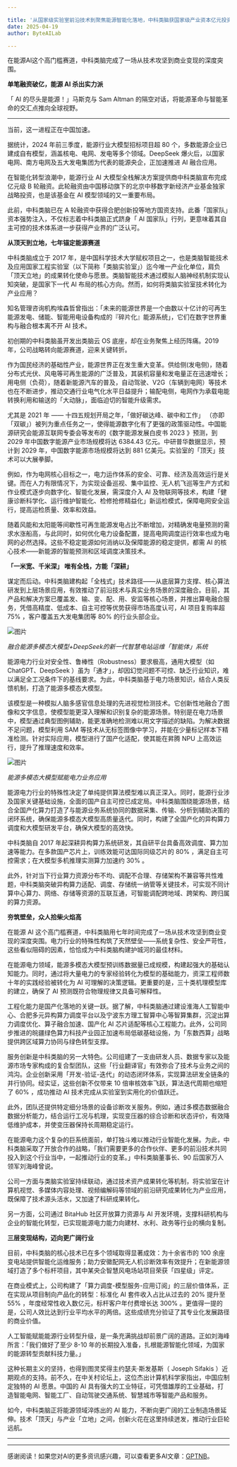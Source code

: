 ```yaml
---

title: '从国家级实验室前沿技术到聚焦能源智能化落地，中科类脑获国家级产业资本亿元投资'
date: 2025-04-19
author: ByteAILab

---
```


在能源AI这个高门槛赛道，中科类脑完成了一场从技术攻坚到商业变现的深度突围。

**单笔融资破亿，能源 AI 杀出实力派**

「 AI 的尽头是能源！」马斯克与 Sam Altman 的隔空对话，将能源革命与智能革命的交汇点推向全球视野。

---
当前，这一进程正在中国加速。

据统计，2024 年前三季度，能源行业大模型招标项目超 80 个，多数能源企业已建成自有模型，涵盖核电、电网、发电等多个领域。DeepSeek 爆火后，以国家电网、南方电网及五大发电集团为代表的能源央企，正加速推进 AI 融合应用。

在智能化转型浪潮中，能源行业 AI 大模型全栈解决方案提供商中科类脑宣布完成亿元级 B 轮融资。此轮融资由中国移动旗下的北京中移数字新经济产业基金独家战略投资，也是该基金在 AI 模型领域的又一重要布局。

此前，中科类脑已在 A 轮融资中获得合肥创新投等地方国资支持。此番「国家队」资本强势注入，不仅标志着中科类脑正式跻身「 AI 国家队」行列，更意味着其自主可控的技术体系进一步获得产业界的广泛认可。

**从顶天到立地，七年锚定能源赛道**

中科类脑成立于 2017 年，是中国科学技术大学赋权项目之一，也是类脑智能技术及应用国家工程实验室（以下简称「类脑实验室」）迄今唯一产业化单位，肩负「顶天立地」的成果转化使命与愿景。类脑智能技术通过模拟人脑神经机制实现认知突破，是国家下一代 AI 布局的核心方向。然而，如何将类脑实验室技术转化为产业应用？

知名管理咨询机构埃森哲曾指出：「未来的能源世界是一个由数以十亿计的可再生能源发电、储能、智能用电设备构成的『碎片化』能源系统」，它们在数字世界重构与融合根本离不开 AI 技术。

初创期的中科类脑虽开发出类脑云 OS 底座，却在业务聚焦上经历阵痛。2019 年，公司战略转向能源赛道，迎来关键转折。

作为国民经济的基础性产业，能源世界正在发生重大变革。供给侧(发电侧)，随着分布式光伏、风电等可再生能源的广泛普及，其装机容量和发电量正在迅速增长；用电侧（负荷），随着新能源汽车的普及，自动驾驶、V2G（车辆到电网）等技术也在不断进步，推动交通行业电气化水平日益提升；输配电侧，电网作为承载电能转换利用和输送的「大动脉」，面临迫切的智能升级需求。

尤其是 2021 年 —— 十四五规划开局之年，「做好碳达峰、碳中和工作」 （亦即「双碳」）被列为重点任务之一，使得能源数字化有了更强的政策驱动性。中国能源研究会能源互联网专委会等发布的《数字能源发展白皮书 2023 》预测，到 2029 年中国数字能源产业市场规模将达 6384.43 亿元。中研普华数据显示，预计到 2029 年，中国数字能源市场规模将达到 881 亿美元。实验室的「顶天」技术可以大展拳脚。

例如，作为电网核心目标之一，电力运作体系的安全、可靠、经济及高效运行是关键。而在人力有限情况下，为实现设备巡视、集中监控、无人机飞巡等生产方式和作业模式逐步向数字化、智能化发展，需深度介入 AI 及物联网等技术，构建「健康诊断科学化、运行维护智能化、检修抢修精益化」新运检模式，保障电网安全运行，提高运检质量、效率和效益。

随着风能和太阳能等间歇性可再生能源发电占比不断增加，对精确发电量预测的需求水涨船高，与此同时，如何优化电力设备配置，提高电网调度运行效率也成为电网的必然选择。这些不稳定能源如何消纳以及保障能源的稳定提供，都需 AI 的核心技术——新能源的智能预测和区域调度决策技术。

**「一米宽、千米深」 唯有全栈，方能「深耕」**

谋定而后动。中科类脑建构起「全栈式」技术路径——从底层算力支撑、核心算法研发到上层场景应用，有效推动了前沿技术与真实业务场景的深度融合。目前，其产品和解决方案已覆盖发、输、变、配、用、安监等核心场景，并推出算电融合服务，凭借高精度、低成本、自主可控等优势获得市场高度认可，AI 项目复购率超 75% ，客户覆盖五大发电集团等 80% 的行业头部企业。

![图片](https://image.jiqizhixin.com/uploads/editor/90ce9b54-d271-402a-ae43-8d5b22aea588/640.png)

*融合能源多模态大模型+DeepSeek的新一代智慧电站运维「智能体」系统*

能源电力行业对安全性、鲁棒性（Robustness）要求极高，通用大模型（如 ChatGPT、DeepSeek ）虽为「通才」，却因幻觉问题不可控、缺乏行业知识，难以满足全工况条件下的基线要求。为此，中科类脑基于电力场景知识，结合人类反馈机制，打造了能源多模态大模型。

该模型是一种模拟人脑多感官信息处理的先进视觉检测技术。它创新性地融合了图像和文字信息，使模型能更深入理解和识别复杂的能源场景。特别是在电力场景中，模型通过典型图例辅助，能更准确地检测难以用文字描述的缺陷。为解决数据不足问题，模型利用 SAM 等技术从无标签图像中学习，并能在少量标记样本下精准检测。针对实际应用，模型进行了国产化适配，使其能在昇腾 NPU 上高效运行，提升了推理速度和效率。

![图片](https://image.jiqizhixin.com/uploads/editor/c1291d42-628f-49b8-a1d7-f61299e3c372/640.png)

*能源多模态大模型赋能电力业务应用*

能源电力行业的特殊性决定了单纯提供算法模型难以真正深入。同时，能源行业涉及国家关键基础设施，全面的国产自主可控已成定局。中科类脑围绕能源场景，结合全国产化算力打造了与能源业务系统协同的数据采集、传输、分析到辅助决策的闭环系统，确保能源多模态大模型高质量迭代。同时，构建了全国产化的异构算力调度和大模型研发平台，确保大模型的高效快。

中科类脑自 2017 年起深耕异构算力系统研发，其自研平台具备高效调度、算力加速等能力。在多款国产芯片上，训练效能可达国际同级芯片的 80% ，满足自主可控需求；在大模型多机推理实测算力加速约 30% 。

此外，针对当下行业算力资源分布不均、调配不合理、存储架构不兼容等共性难题，中科类脑突破异构算力适配、调度、存储统一纳管等关键技术，可实现不同计算中心算力、网络、存储等资源的互联互通，可智能调配跨地域、跨架构、跨归属的算力资源。

**夯筑壁垒，众人拾柴火焰高**

在能源 AI 这个高门槛赛道，中科类脑用七年时间完成了一场从技术攻坚到商业变现的深度突围。电力行业的特殊性构筑了天然壁垒——系统复杂性、安全严苛性，这些看似阻碍的因素，恰恰成为中科类脑构建护城河的最佳材料。

在能源电力领域，能源多模态大模型预训练数据量已成规模，构建起强大的基础认知能力。同时，通过将大量电力的专家经验转化为模型的基础能力，资深工程师数十年的实践经验被转化为 AI 可理解的决策逻辑。更重要的是，三十类机理模型库的建立，确保了 AI 预测既符合物理规律又具备可解释性。

工程化能力是国产化落地的关键一跃。据了解，中科类脑通过建设淮海人工智能中心、合肥多元异构算力调度平台以及宁波东方理工智算中心等智算集群，沉淀出算力调度优化、算子融合加速、国产化 AI 芯片适配等核心工程能力。此外，公司同步推进的皖疆绿色算力科技产业园正加速布局低碳基础设施，为「东数西算」战略提供跨区域算力协同与绿色转型支撑。

服务创新是中科类脑的另一大特色。公司组建了一支由研发人员、数据专家以及能源市场专家构成的复合型团队，这些「行业翻译官」有效弥合了技术与业务之间的鸿沟。企业创新采用「开发-验证-迭代」的动态闭环体系，实现算法研发全链条的并行协同。经实证，这些创新不仅带来 10 倍审核效率飞跃，算法迭代周期也缩短了 60% ，成功推动 AI 技术完成从实验室到实用化的价值跃迁。

此外，团队还提供特定细分场景的设备诊断攻关服务。例如，通过多模态数据融合数据分析能力，结合运行工况与机理，实现变压器的综合诊断和状态评价，有效降低维护成本，并使变压器保持长周期稳定运行。

在能源电力这个复杂的巨系统面前，单打独斗难以推动行业智能化发展。为此，中科类脑采取了开放合作的战略，「我们需要更多的合作伙伴、更多的前沿技术共同投入到这个行业当中，一起推动行业的变革。」中科类脑董事长、90 后国家万人领军刘海峰曾说。

公司一方面与类脑实验室持续联动，通过技术资产成果转化等机制，将实验室在计算机视觉、多媒体内容处理、视频编解码等领域的前沿研究成果转化为产业应用，既保障了技术源头活水，又加速了科研成果转化。

另一方面，公司通过 BitaHub 社区开放算力资源与 AI 开发环境，支撑科研机构与企业的智能化转型，已实现能源电力能力向建材、水利、政务等行业的横向复制。

**三层变现结构，迈向更广阔行业**

目前，中科类脑的核心技术已在多个领域取得显著成效：为十余省市的 100 余座变电站提供智能化运维服务；助力安徽配网无人机诊断效率有效提升；在新能源领域打造了多个标杆项目，其中某央企智慧风电场站项目荣获「四星级」评定。

在商业模式上，公司构建了「算力调度-模型服务-应用订阅」的三层价值体系，正在实现从项目制向产品化的转型：标准化 AI 套件收入占比从过去的 20% 提升至 55% ，年度经常性收入数亿元，标杆客户年付费增长达 300% 。更值得一提的是，公司人效比达到行业平均水平的两倍。这些成绩充分验证了其专业化发展路径的商业价值。

人工智能赋能能源行业转型升级，是一条充满挑战却前景广阔的道路。正如刘海峰所言：「我们做好了至少 8-10 年的长期投入准备，扎根能源智能化领域，为国家的能源转型贡献科技力量。」

这种长期主义的坚持，也得到图灵奖得主约瑟夫·斯发基斯（ Joseph Sifakis ）近期观点的支持。前不久，在中关村论坛上，这位杰出计算机科学家指出，中国应制定独特的 AI 愿景。中国的 AI 具有强大的工业特征，可凭借雄厚的工业基础，打造智能电网、智能工厂、自动驾驶交通系统、智慧城市等智能产品和服务。

如今，中科类脑正将能源领域淬炼出的 AI 能力，不断向更广阔的工业制造场景延伸。技术「顶天」与产业「立地」之间，创新火花在这里持续迸发，推动行业巨轮远航。

---
---
感谢阅读！如果您对AI的更多资讯感兴趣，可以查看更多AI文章：[GPTNB](https://gptnb.com)。